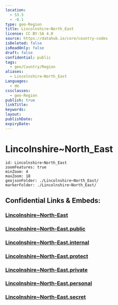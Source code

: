 ```yaml
---
location:
  - 53.5
  - -0.1
type: geo-Region
title: Lincolnshire~North_East
license: CC BY-SA 4.0
source: https://datahub.io/core/country-codes
isDeleted: false
isReadOnly: false
draft: false
confidential: public
tags:
  - geo/Country/Region
aliases:
  - Lincolnshire~North_East
Languages:
  - de
cssclasses:
  - geo-Region
publish: true
linkTitle:
keywords:
layout:
publishDate:
expiryDate:
---
```


# Lincolnshire~North_East

```leaflet
id: Lincolnshire~North_East
zoomFeatures: true 
minZoom: 4 
maxZoom: 18
geojsonFolder: ./Lincolnshire~North_East/
markerFolder: ./Lincolnshire~North_East/
```


## Confidential Links & Embeds: 

### [Lincolnshire~North-East](/_Standards/Earth/Continent/Europe/Europe~North/UK/England/Regions~England/Yorkshire_and_the_Humber/Lincolnshire~North-East.md) 

### [Lincolnshire~North-East.public](/_public/Earth/Continent/Europe/Europe~North/UK/England/Regions~England/Yorkshire_and_the_Humber/Lincolnshire~North-East.public.md) 

### [Lincolnshire~North-East.internal](/_internal/Earth/Continent/Europe/Europe~North/UK/England/Regions~England/Yorkshire_and_the_Humber/Lincolnshire~North-East.internal.md) 

### [Lincolnshire~North-East.protect](/_protect/Earth/Continent/Europe/Europe~North/UK/England/Regions~England/Yorkshire_and_the_Humber/Lincolnshire~North-East.protect.md) 

### [Lincolnshire~North-East.private](/_private/Earth/Continent/Europe/Europe~North/UK/England/Regions~England/Yorkshire_and_the_Humber/Lincolnshire~North-East.private.md) 

### [Lincolnshire~North-East.personal](/_personal/Earth/Continent/Europe/Europe~North/UK/England/Regions~England/Yorkshire_and_the_Humber/Lincolnshire~North-East.personal.md) 

### [Lincolnshire~North-East.secret](/_secret/Earth/Continent/Europe/Europe~North/UK/England/Regions~England/Yorkshire_and_the_Humber/Lincolnshire~North-East.secret.md)

